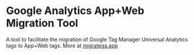 # Google Analytics App+Web Migration Tool
A tool to facilitate the migration of Google Tag Manager Universal Analytics tags to App+Web tags. More at [migratega.app](https://migratega.app)
